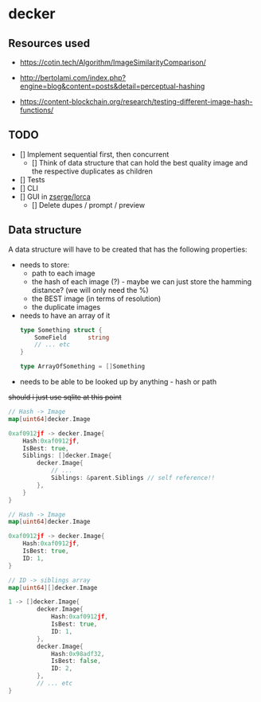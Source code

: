 # decker

## Resources used

- https://cotin.tech/Algorithm/ImageSimilarityComparison/

- http://bertolami.com/index.php?engine=blog&content=posts&detail=perceptual-hashing

- https://content-blockchain.org/research/testing-different-image-hash-functions/

## TODO

- [] Implement sequential first, then concurrent
  - [] Think of data structure that can hold the best quality image and the respective duplicates as children
- [] Tests
- [] CLI
- [] GUI in [zserge/lorca](https://github.com/zserge/lorca)
  - [] Delete dupes / prompt / preview

## Data structure

A data structure will have to be created that has the following properties: 

- needs to store:
    - path to each image
    - the hash of each image (?) - maybe we can just store the hamming distance? (we will only need the %)
    - the BEST image (in terms of resolution)
    - the duplicate images
- needs to have an array of it
    ```go
    type Something struct {
        SomeField      string 
        // ... etc
    }

    type ArrayOfSomething = []Something
    ```
- needs to be able to be looked up by anything - hash or path

~~should i just use sqlite at this point~~

```go
// Hash -> Image
map[uint64]decker.Image

0xaf0912jf -> decker.Image{
    Hash:0xaf0912jf,
    IsBest: true,
    Siblings: []decker.Image{
        decker.Image{
            // ... 
            Siblings: &parent.Siblings // self reference!!
        },
    }
}
```

```go
// Hash -> Image
map[uint64]decker.Image

0xaf0912jf -> decker.Image{
    Hash:0xaf0912jf,
    IsBest: true,
    ID: 1,
}

// ID -> siblings array 
map[uint64][]decker.Image

1 -> []decker.Image{
        decker.Image{
            Hash:0xaf0912jf,
            IsBest: true,
            ID: 1,
        },
        decker.Image{
            Hash:0x98adf32,
            IsBest: false,
            ID: 2,
        },
        // ... etc
}
```
